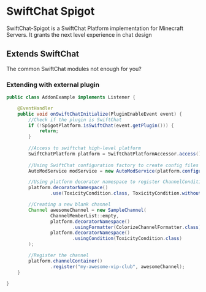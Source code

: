 # SwiftChat Spigot
SwiftChat-Spigot is a SwiftChat Platform implementation for Minecraft Servers. It grants the next level experience in chat design

## Extends SwiftChat
The common SwiftChat modules not enough for you?

### Extending with external plugin
```java
public class AddonExample implements Listener {

	@EventHandler
	public void onSwiftChatInitialize(PluginEnableEvent event) {
		//Check if the plugin is SwiftChat
		if (!SpigotPlatform.isSwiftChat(event.getPlugin())) {
			return;
		}
		
		//Access to swiftchat high-level platform
		SwiftChatPlatform platform = SwiftChatPlatformAccessor.access();
		
		//Using SwiftChat configuration factory to create config files inside SwiftChat
		AutoModService modService = new AutoModService(platform.configurationFactory());

		//Using platform decorator namespace to register ChannelConditions or Formatters
		platform.decoratorNamespace()
				.use(ToxicityCondition.class, ToxicityCondition.withoutDecorator(modService));

		//Creating a new blank channel
		Channel awesomeChannel = new SampleChannel(
				ChannelMemberList::empty,
				platform.decoratorNamespace()
						.usingFormatter(ColorizeChannelFormatter.class),
				platform.decoratorNamespace()
						.usingCondition(ToxicityCondition.class)
		);

		//Register the channel
		platform.channelContainer()
				.register("my-awesome-vip-club", awesomeChannel);
	}

}
```

